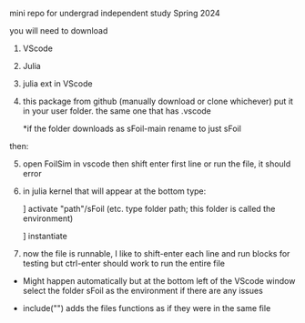 mini repo for undergrad independent study Spring 2024

you will need to download

1. VScode
2. Julia
3. julia ext in VScode
4. this package from github (manually download or clone whichever) put it in your user folder. the same one that has .vscode

   *if the folder downloads as sFoil-main rename to just sFoil

then:

5. open FoilSim in vscode then shift enter first line or run the file, it should error
   
   
6. in julia kernel that will appear at the bottom type:
   
   ] activate "path"/sFoil  (etc. type folder path; this folder is called the environment)
   
   ] instantiate
   
7. now the file is runnable, I like to shift-enter each line and run blocks for testing but ctrl-enter should work to run the entire file


* Might happen automatically but at the bottom left of the VScode window select the folder sFoil as the environment if there are any issues

* include("") adds the files functions as if they were in the same file
